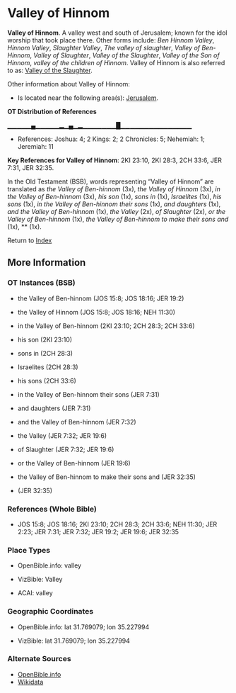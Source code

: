 # Valley of Hinnom
**Valley of Hinnom**. 
A valley west and south of Jerusalem; known for the idol worship that took place there. 
Other forms include: 
*Ben Hinnom Valley*, *Hinnom Valley*, *Slaughter Valley*, *The valley of slaughter*, *Valley of Ben-Hinnom*, *Valley of Slaughter*, *Valley of the Slaughter*, *Valley of the Son of Hinnom*, *valley of the children of Hinnom*. 
Valley of Hinnom is also referred to as: 
[Valley of the Slaughter](ValleyOfSlaughter.md). 




Other information about Valley of Hinnom:


* Is located near the following area(s): 
[Jerusalem](Jerusalem.md). 


**OT Distribution of References**

▁▁▁▁▁▄▁▁▁▁▁▂▁▄▁▂▁▁▁▁▁▁▁█▁▁▁▁▁▁▁▁▁▁▁▁▁▁▁
* References: Joshua: 4; 2 Kings: 2; 2 Chronicles: 5; Nehemiah: 1; Jeremiah: 11



**Key References for Valley of Hinnom**: 
2KI 23:10, 2KI 28:3, 2CH 33:6, JER 7:31, JER 32:35. 


In the Old Testament (BSB), words representing “Valley of Hinnom” are translated as 
*the Valley of Ben-hinnom* (3x), *the Valley of Hinnom* (3x), *in the Valley of Ben-hinnom* (3x), *his son* (1x), *sons in* (1x), *Israelites* (1x), *his sons* (1x), *in the Valley of Ben-hinnom their sons* (1x), *and daughters* (1x), *and the Valley of Ben-hinnom* (1x), *the Valley* (2x), *of Slaughter* (2x), *or the Valley of Ben-hinnom* (1x), *the Valley of Ben-hinnom to make their sons and* (1x), ** (1x). 




Return to [Index](00-Index.md)

## More Information

### OT Instances (BSB)

* the Valley of Ben-hinnom (JOS 15:8; JOS 18:16; JER 19:2)

* the Valley of Hinnom (JOS 15:8; JOS 18:16; NEH 11:30)

* in the Valley of Ben-hinnom (2KI 23:10; 2CH 28:3; 2CH 33:6)

* his son (2KI 23:10)

* sons in (2CH 28:3)

* Israelites (2CH 28:3)

* his sons (2CH 33:6)

* in the Valley of Ben-hinnom their sons (JER 7:31)

* and daughters (JER 7:31)

* and the Valley of Ben-hinnom (JER 7:32)

* the Valley (JER 7:32; JER 19:6)

* of Slaughter (JER 7:32; JER 19:6)

* or the Valley of Ben-hinnom (JER 19:6)

* the Valley of Ben-hinnom to make their sons and (JER 32:35)

*  (JER 32:35)



### References (Whole Bible)

* JOS 15:8; JOS 18:16; 2KI 23:10; 2CH 28:3; 2CH 33:6; NEH 11:30; JER 2:23; JER 7:31; JER 7:32; JER 19:2; JER 19:6; JER 32:35


### Place Types

* OpenBible.info: valley

* VizBible: Valley

* ACAI: valley



### Geographic Coordinates

* OpenBible.info: lat 31.769079; lon 35.227994

* VizBible: lat 31.769079; lon 35.227994



### Alternate Sources

* [OpenBible.info](https://www.openbible.info/geo/ancient/a37c8e6)
* [Wikidata](http://www.wikidata.org/entity/Q558093)



